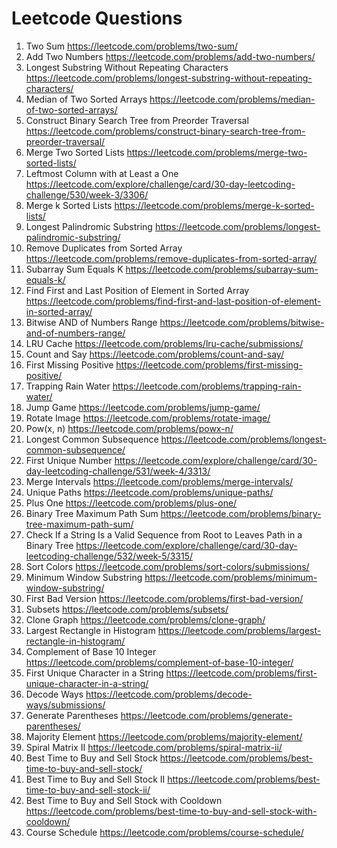 # Leetcode Questions


1. Two Sum https://leetcode.com/problems/two-sum/
2. Add Two Numbers https://leetcode.com/problems/add-two-numbers/
3. Longest Substring Without Repeating Characters https://leetcode.com/problems/longest-substring-without-repeating-characters/
4. Median of Two Sorted Arrays https://leetcode.com/problems/median-of-two-sorted-arrays/
5. Construct Binary Search Tree from Preorder Traversal https://leetcode.com/problems/construct-binary-search-tree-from-preorder-traversal/
6. Merge Two Sorted Lists https://leetcode.com/problems/merge-two-sorted-lists/
7. Leftmost Column with at Least a One https://leetcode.com/explore/challenge/card/30-day-leetcoding-challenge/530/week-3/3306/
8. Merge k Sorted Lists https://leetcode.com/problems/merge-k-sorted-lists/
9. Longest Palindromic Substring https://leetcode.com/problems/longest-palindromic-substring/
10. Remove Duplicates from Sorted Array https://leetcode.com/problems/remove-duplicates-from-sorted-array/
11.  Subarray Sum Equals K https://leetcode.com/problems/subarray-sum-equals-k/
12. Find First and Last Position of Element in Sorted Array https://leetcode.com/problems/find-first-and-last-position-of-element-in-sorted-array/
13. Bitwise AND of Numbers Range https://leetcode.com/problems/bitwise-and-of-numbers-range/
14. LRU Cache https://leetcode.com/problems/lru-cache/submissions/ 
15. Count and Say https://leetcode.com/problems/count-and-say/
16. First Missing Positive https://leetcode.com/problems/first-missing-positive/
17. Trapping Rain Water https://leetcode.com/problems/trapping-rain-water/
18. Jump Game https://leetcode.com/problems/jump-game/
19. Rotate Image https://leetcode.com/problems/rotate-image/
20. Pow(x, n) https://leetcode.com/problems/powx-n/
21. Longest Common Subsequence https://leetcode.com/problems/longest-common-subsequence/
22. First Unique Number https://leetcode.com/explore/challenge/card/30-day-leetcoding-challenge/531/week-4/3313/
23. Merge Intervals https://leetcode.com/problems/merge-intervals/
24.  Unique Paths https://leetcode.com/problems/unique-paths/
25. Plus One https://leetcode.com/problems/plus-one/
26. Binary Tree Maximum Path Sum https://leetcode.com/problems/binary-tree-maximum-path-sum/
27. Check If a String Is a Valid Sequence from Root to Leaves Path in a Binary Tree https://leetcode.com/explore/challenge/card/30-day-leetcoding-challenge/532/week-5/3315/
28. Sort Colors https://leetcode.com/problems/sort-colors/submissions/
29. Minimum Window Substring  https://leetcode.com/problems/minimum-window-substring/
30. First Bad Version https://leetcode.com/problems/first-bad-version/
31. Subsets https://leetcode.com/problems/subsets/
32. Clone Graph https://leetcode.com/problems/clone-graph/
33. Largest Rectangle in Histogram https://leetcode.com/problems/largest-rectangle-in-histogram/
34. Complement of Base 10 Integer https://leetcode.com/problems/complement-of-base-10-integer/
35. First Unique Character in a String https://leetcode.com/problems/first-unique-character-in-a-string/
36. Decode Ways https://leetcode.com/problems/decode-ways/submissions/
37. Generate Parentheses https://leetcode.com/problems/generate-parentheses/
38.  Majority Element https://leetcode.com/problems/majority-element/
39. Spiral Matrix II https://leetcode.com/problems/spiral-matrix-ii/
40. Best Time to Buy and Sell Stock https://leetcode.com/problems/best-time-to-buy-and-sell-stock/
41. Best Time to Buy and Sell Stock II https://leetcode.com/problems/best-time-to-buy-and-sell-stock-ii/
42. Best Time to Buy and Sell Stock with Cooldown https://leetcode.com/problems/best-time-to-buy-and-sell-stock-with-cooldown/
43. Course Schedule https://leetcode.com/problems/course-schedule/

